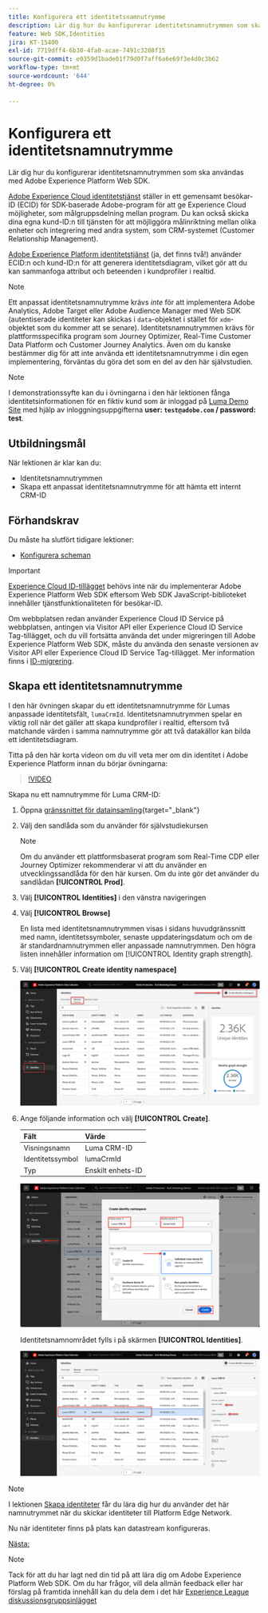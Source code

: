 ```yaml
---
title: Konfigurera ett identitetsnamnutrymme
description: Lär dig hur du konfigurerar identitetsnamnutrymmen som ska användas med Adobe Experience Platform Web SDK. Den här lektionen är en del av självstudiekursen Implementera Adobe Experience Cloud med Web SDK.
feature: Web SDK,Identities
jira: KT-15400
exl-id: 7719dff4-6b30-4fa0-acae-7491c3208f15
source-git-commit: e0359d1bade01f79d0f7aff6a6e69f3e4d0c3b62
workflow-type: tm+mt
source-wordcount: '644'
ht-degree: 0%

---
```


# Konfigurera ett identitetsnamnutrymme

Lär dig hur du konfigurerar identitetsnamnutrymmen som ska användas med Adobe Experience Platform Web SDK.

[Adobe Experience Cloud identitetstjänst](https://experienceleague.adobe.com/sv/docs/id-service/using/home) ställer in ett gemensamt besökar-ID (ECID) för SDK-baserade Adobe-program för att ge Experience Cloud möjligheter, som målgruppsdelning mellan program. Du kan också skicka dina egna kund-ID:n till tjänsten för att möjliggöra målinriktning mellan olika enheter och integrering med andra system, som CRM-systemet (Customer Relationship Management).

[Adobe Experience Platform identitetstjänst](https://experienceleague.adobe.com/sv/docs/experience-platform/identity/home) (ja, det finns två!) använder ECID:n och kund-ID:n för att generera identitetsdiagram, vilket gör att du kan sammanfoga attribut och beteenden i kundprofiler i realtid.

>[!NOTE]
>
>Ett anpassat identitetsnamnutrymme krävs _inte_ för att implementera Adobe Analytics, Adobe Target eller Adobe Audience Manager med Web SDK (autentiserade identiteter kan skickas i `data`-objektet i stället för `xdm`-objektet som du kommer att se senare). Identitetsnamnutrymmen krävs för plattformsspecifika program som Journey Optimizer, Real-Time Customer Data Platform och Customer Journey Analytics. Även om du kanske bestämmer dig för att inte använda ett identitetsnamnutrymme i din egen implementering, förväntas du göra det som en del av den här självstudien.

>[!NOTE]
>
> I demonstrationssyfte kan du i övningarna i den här lektionen fånga identitetsinformationen för en fiktiv kund som är inloggad på [Luma Demo Site](https://luma.enablementadobe.com/content/luma/us/en.html) med hjälp av inloggningsuppgifterna **user: `test@adobe.com` / password: test**.

## Utbildningsmål

När lektionen är klar kan du:

* Identitetsnamnutrymmen
* Skapa ett anpassat identitetsnamnutrymme för att hämta ett internt CRM-ID


## Förhandskrav

Du måste ha slutfört tidigare lektioner:

* [Konfigurera scheman](configure-schemas.md)

>[!IMPORTANT]
>
>[Experience Cloud ID-tillägget](https://exchange.adobe.com/apps/ec/100160/adobe-experience-cloud-id-launch-extension) behövs inte när du implementerar Adobe Experience Platform Web SDK eftersom Web SDK JavaScript-biblioteket innehåller tjänstfunktionaliteten för besökar-ID.
>
> Om webbplatsen redan använder Experience Cloud ID Service på webbplatsen, antingen via Visitor API eller Experience Cloud ID Service Tag-tillägget, och du vill fortsätta använda det under migreringen till Adobe Experience Platform Web SDK, måste du använda den senaste versionen av Visitor API eller Experience Cloud ID Service Tag-tillägget. Mer information finns i [ID-migrering](https://experienceleague.adobe.com/sv/docs/experience-platform/edge/identity/overview).

## Skapa ett identitetsnamnutrymme

I den här övningen skapar du ett identitetsnamnutrymme för Lumas anpassade identitetsfält, `lumaCrmId`. Identitetsnamnutrymmen spelar en viktig roll när det gäller att skapa kundprofiler i realtid, eftersom två matchande värden i samma namnutrymme gör att två datakällor kan bilda ett identitetsdiagram.

Titta på den här korta videon om du vill veta mer om din identitet i Adobe Experience Platform innan du börjar övningarna:

>[!VIDEO](https://video.tv.adobe.com/v/3432348?learn=on&enablevpops&captions=swe)

Skapa nu ett namnutrymme för Luma CRM-ID:

1. Öppna [gränssnittet för datainsamling](https://experience.adobe.com/data-collection/){target="_blank"}
1. Välj den sandlåda som du använder för självstudiekursen

   >[!NOTE]
   >
   >Om du använder ett plattformsbaserat program som Real-Time CDP eller Journey Optimizer rekommenderar vi att du använder en utvecklingssandlåda för den här kursen. Om du inte gör det använder du sandlådan **[!UICONTROL Prod]**.

1. Välj **[!UICONTROL Identities]** i den vänstra navigeringen
1. Välj **[!UICONTROL Browse]**

   En lista med identitetsnamnutrymmen visas i sidans huvudgränssnitt med namn, identitetssymboler, senaste uppdateringsdatum och om de är standardnamnutrymmen eller anpassade namnutrymmen. Den högra listen innehåller information om [!UICONTROL Identity graph strength].

1. Välj **[!UICONTROL Create identity namespace]**

   ![Visa identiteter](assets/configure-identities-screen.png)

1. Ange följande information och välj **[!UICONTROL Create]**.

   | Fält | Värde |
   |---------------|-----------|
   | Visningsnamn | Luma CRM-ID |
   | Identitetssymbol | lumaCrmId |
   | Typ | Enskilt enhets-ID |


   ![Skapa namnutrymmen](assets/identities-create-namespace.png)


   Identitetsnamnområdet fylls i på skärmen **[!UICONTROL Identities]**.

   ![Skapa namnutrymmen](assets/configure-identities-namespace-lumaCrmId.png)


>[!NOTE]
>
> I lektionen [Skapa identiteter](create-identities.md) får du lära dig hur du använder det här namnutrymmet när du skickar identiteter till Platform Edge Network.

Nu när identiteter finns på plats kan datastream konfigureras.

[Nästa: ](configure-datastream.md)

>[!NOTE]
>
>Tack för att du har lagt ned din tid på att lära dig om Adobe Experience Platform Web SDK. Om du har frågor, vill dela allmän feedback eller har förslag på framtida innehåll kan du dela dem i det här [Experience League diskussionsgruppsinlägget](https://experienceleaguecommunities.adobe.com/t5/adobe-experience-platform-data/tutorial-discussion-implement-adobe-experience-cloud-with-web/td-p/444996)
